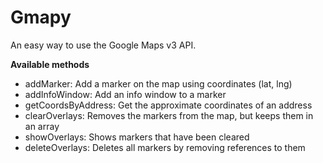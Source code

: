 # Gmapy #

An easy way to use the Google Maps v3 API.

**Available methods**

- addMarker: Add a marker on the map using coordinates (lat, lng)
- addInfoWindow: Add an info window to a marker
- getCoordsByAddress: Get the approximate coordinates of an address
- clearOverlays: Removes the markers from the map, but keeps them in an array
- showOverlays: Shows markers that have been cleared
- deleteOverlays: Deletes all markers by removing references to them